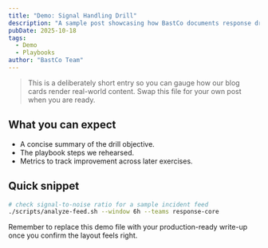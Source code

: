 ```yaml
---
title: "Demo: Signal Handling Drill"
description: "A sample post showcasing how BastCo documents response drills and captures actionable takeaways."
pubDate: 2025-10-18
tags:
  - Demo
  - Playbooks
author: "BastCo Team"
---
```


> This is a deliberately short entry so you can gauge how our blog cards render real-world content. Swap this file for your own post when you are ready.

## What you can expect

- A concise summary of the drill objective.
- The playbook steps we rehearsed.
- Metrics to track improvement across later exercises.

## Quick snippet

```bash
# check signal-to-noise ratio for a sample incident feed
./scripts/analyze-feed.sh --window 6h --teams response-core
```

Remember to replace this demo file with your production-ready write-up once you confirm the layout feels right.
